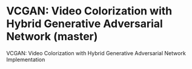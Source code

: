 # VCGAN: Video Colorization with Hybrid Generative Adversarial Network (master)
VCGAN: Video Colorization with Hybrid Generative Adversarial Network Implementation

